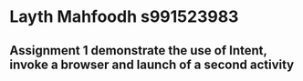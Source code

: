 # Layth Mahfoodh s991523983
## Assignment 1 demonstrate the use of Intent, invoke a browser and launch of a second activity
